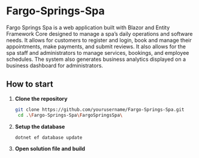 ﻿# Fargo-Springs-Spa
Fargo Springs Spa is a web application built with Blazor and Entity Framework Core designed to manage a spa’s daily operations and software needs. It allows for customers to register and login, book and manage their appointments, make payments, and submit reviews. It also allows for the spa staff and administrators to manage services, bookings, and employee schedules. The system also generates business analytics displayed on a business dashboard for administrators.

 ## How to start
1. **Clone the repository**
   ```bash
   git clone https://github.com/yourusername/Fargo-Springs-Spa.git
    cd .\Fargo-Springs-Spa\FargoSpringsSpa\
   ```
2. **Setup the database**
   ```bash
   dotnet ef database update
   ```
3. **Open solution file and build**
   

